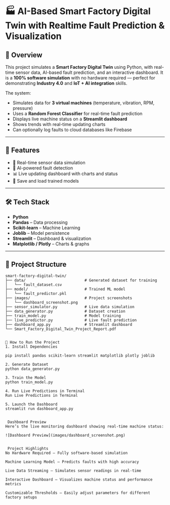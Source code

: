# 🏭 AI-Based Smart Factory Digital Twin with Realtime Fault Prediction & Visualization

## 📌 Overview
This project simulates a **Smart Factory Digital Twin** using Python, with real-time sensor data, AI-based fault prediction, and an interactive dashboard. It is a **100% software simulation** with no hardware required — perfect for demonstrating **Industry 4.0** and **IoT + AI integration** skills.

The system:
- Simulates data for **3 virtual machines** (temperature, vibration, RPM, pressure)
- Uses a **Random Forest Classifier** for real-time fault prediction
- Displays live machine status on a **Streamlit dashboard**
- Shows trends with real-time updating charts
- Can optionally log faults to cloud databases like Firebase

---

## 🎯 Features
- 🔄 Real-time sensor data simulation  
- 🧠 AI-powered fault detection  
- 📊 Live updating dashboard with charts and status  
- 💾 Save and load trained models  

---

## 🛠 Tech Stack
- **Python**
- **Pandas** – Data processing
- **Scikit-learn** – Machine Learning
- **Joblib** – Model persistence
- **Streamlit** – Dashboard & visualization
- **Matplotlib / Plotly** – Charts & graphs

---

## 📂 Project Structure
```text
smart-factory-digital-twin/
├── data/                          # Generated dataset for training
│   └── fault_dataset.csv
├── model/                         # Trained ML model
│   └── fault_predictor.pkl
├── images/                        # Project screenshots
│   └── dashboard_screenshot.png
├── sensor_simulator.py            # Live data simulation
├── data_generator.py              # Dataset creation
├── train_model.py                 # Model training
├── live_predictor.py              # Live fault prediction
├── dashboard_app.py               # Streamlit dashboard
└── Smart_Factory_Digital_Twin_Project_Report.pdf


🚀 How to Run the Project
1. Install Dependencies

pip install pandas scikit-learn streamlit matplotlib plotly joblib

2. Generate Dataset
python data_generator.py

3. Train the Model
python train_model.py

4. Run Live Predictions in Terminal
Run Live Predictions in Terminal

5. Launch the Dashboard
streamlit run dashboard_app.py


 Dashboard Preview
Here’s the live monitoring dashboard showing real-time machine status:

![Dashboard Preview](images/dashboard_screenshot.png)


 Project Highlights
No Hardware Required – Fully software-based simulation

Machine Learning Model – Predicts faults with high accuracy

Live Data Streaming – Simulates sensor readings in real-time

Interactive Dashboard – Visualizes machine status and performance metrics

Customizable Thresholds – Easily adjust parameters for different factory setups
